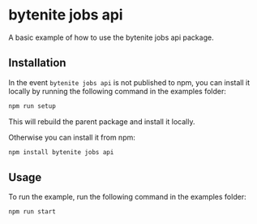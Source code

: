 # bytenite jobs api

A basic example of how to use the bytenite jobs api package.

## Installation

In the event `bytenite jobs api` is not published to npm, you can install it locally by running the following command in the examples folder:

```sh
npm run setup
```

This will rebuild the parent package and install it locally.

Otherwise you can install it from npm:

```sh
npm install bytenite jobs api
```

## Usage

To run the example, run the following command in the examples folder:

```sh
npm run start
```

<!-- This file was generated by liblab | https://liblab.com/ -->
